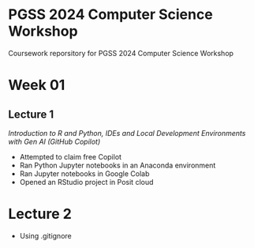 # PGSS 2024 Computer Science Workshop 

Coursework reporsitory for PGSS 2024 Computer Science Workshop

# Week 01 

## Lecture 1

*Introduction to R and Python, IDEs and Local Development Environments with Gen AI (GitHub Copilot)*

- Attempted to claim free Copilot
- Ran Python Jupyter notebooks in an Anaconda environment
- Ran Jupyter notebooks in Google Colab
- Opened an RStudio project in Posit cloud

# Lecture 2

- Using .gitignore
